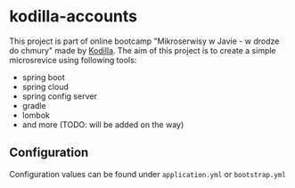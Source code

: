 # kodilla-accounts
This project is part of online bootcamp "Mikroserwisy w Javie - w drodze do chmury" made by [Kodilla](https://kodilla.com/pl). 
The aim of this project is to create a simple microsrevice using following tools:
+ spring boot
+ spring cloud
+ spring config server
+ gradle
+ lombok
+ and more (TODO: will be added on the way) 

## Configuration
Configuration values can be found under `application.yml` or `bootstrap.yml`